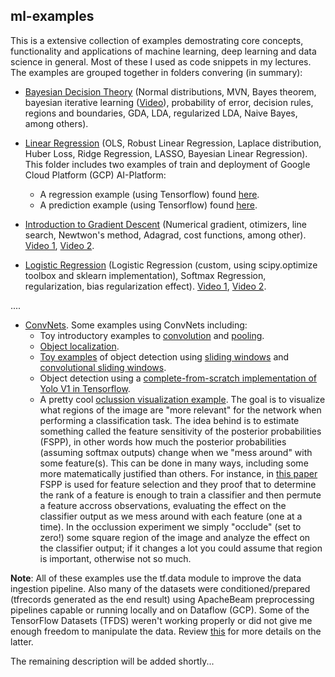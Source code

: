 ## ml-examples
This is a extensive collection of examples demostrating core concepts, functionality and applications of machine learning, deep learning and data science in general. Most of these I used as code snippets in my lectures. The examples are grouped together in folders convering (in summary):

* [Bayesian Decision Theory](/bayesian%20decision%20theory) (Normal distributions, MVN, Bayes theorem, bayesian iterative learning ([Video](https://youtu.be/eVF82IoU3-Y)), probability of error, decision rules, regions and boundaries, GDA, LDA, regularized LDA, Naive Bayes, among others).

* [Linear Regression](/linear%20regression) (OLS, Robust Linear Regression, Laplace distribution, Huber Loss, Ridge Regression, LASSO, Bayesian Linear Regression).
This folder includes two examples of train and deployment of Google Cloud Platform (GCP) AI-Platform:
    * A regression example (using Tensorflow) found [here](/linear%20regression/keras%20gcp%20example%201).
    * A prediction example (using Tensorflow) found [here](/linear%20regression/keras%20gcp%20example%202).
    
* [Introduction to Gradient Descent](/gradient%20descend) (Numerical gradient, otimizers, line search, Newtwon's method, Adagrad, cost functions, among other). [Video 1](https://youtu.be/hnCuQcrs9kA), [Video 2](https://youtu.be/4W3Gf5-Z75o).

* [Logistic Regression](/logistic%20regression) (Logistic Regression (custom, using scipy.optimize toolbox and sklearn implementation), Softmax Regression, regularization, bias regularization effect). [Video 1](https://youtu.be/jGkTFk-MLh0), [Video 2](https://youtu.be/T1C6fTOUXkM).

....

   * [ConvNets](/conv%20nets). Some examples using ConvNets including:
      * Toy introductory examples to [convolution](conv%20nets/intro/image%20convolution.ipynb) and [pooling](conv%20nets/intro/image%20pooling.ipynb).
      * [Object localization](conv%20nets/object%20localization).
      * [Toy examples](conv%20nets/object%20detection/sliding%20windows) of object detection using [sliding windows](conv%20nets/object%20detection/sliding%20windows/sliding_window.py) and [convolutional sliding windows](/conv%20nets/object%20detection/sliding%20windows/convolutional_sliding_window.py). 
      * Object detection using a [complete-from-scratch implementation of Yolo V1 in Tensorflow](/conv%20nets/object%20detection/yolo/v1).
      * A pretty cool [oclussion visualization example](conv%20nets/visualizations/occlusion). The goal is to visualize what regions of the image are "more relevant" for the network when performing a classification task. The idea behind is to estimate something called the feature sensitivity of the posterior probabilities (FSPP), in other words how much the posterior probabilities (assuming softmax outputs) change when we "mess around" with some feature(s). This can be done in many ways, including some more matematically justified than others. For instance, in [this paper](https://ieeexplore.ieee.org/document/5282531) FSPP is used for feature selection and they proof that to determine the rank of a feature is enough to train a classifier and then permute a feature accross observations, evaluating the effect on the classifier output as we mess around with each feature (one at a time). In the occlussion experiment we simply "occlude" (set to zero!) some square region of the image and analyze the effect on the classifier output; if it changes a lot you could assume that region is important, otherwise not so much.
   
**Note**: All of these examples use the tf.data module to improve the data ingestion pipeline. Also many of the datasets were conditioned/prepared (tfrecords generated as the end result) using ApacheBeam preprocessing pipelines capable or running locally and on Dataflow (GCP). Some of the TensorFlow Datasets (TFDS) weren't working properly or did not give me enough freedom to manipulate the data. Review [this](/records%20generators) for more details on the latter.
   

The remaining description will be added shortly...
